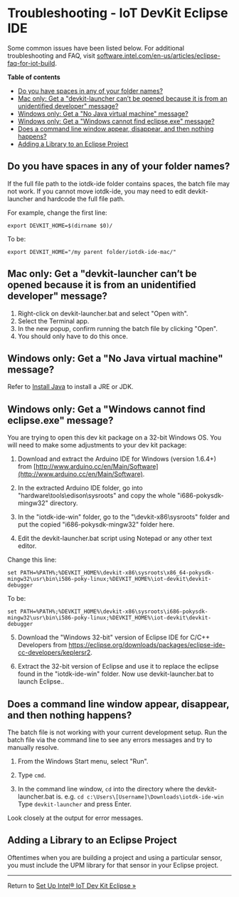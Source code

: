 # Troubleshooting - IoT DevKit Eclipse IDE

Some common issues have been listed below. For additional troubleshooting and FAQ, visit [software.intel.com/en-us/articles/eclipse-faq-for-iot-build](https://software.intel.com/en-us/articles/eclipse-faq-for-iot-build). 

**Table of contents**

* [Do you have spaces in any of your folder names?](#do-you-have-spaces-in-any-of-your-folder-names)
* [Mac only: Get a "devkit-launcher can’t be opened because it is from an unidentified developer" message?](#mac-only-get-a-devkit-launcher-cant-be-opened-because-it-is-from-an-unidentified-developer-message)
* [Windows only: Get a "No Java virtual machine" message?](#windows-only-get-a-no-java-virtual-machine-message)
* [Windows only: Get a "Windows cannot find eclipse.exe" message?](#windows-only-get-a-windows-cannot-find-eclipseexe-message)
* [Does a command line window appear, disappear, and then nothing happens?](#does-a-command-line-window-appear-disappear-and-then-nothing-happens)
* [Adding a Library to an Eclipse Project](#adding-a-library-to-an-eclipse-project)


## Do you have spaces in any of your folder names?

If the full file path to the iotdk-ide folder contains spaces, the batch file may not work. If you cannot move iotdk-ide, you may need to edit devkit-launcher and hardcode the full file path.

For example, change the first line:

```
export DEVKIT_HOME=$(dirname $0)/
```

To be:

```
export DEVKIT_HOME="/my parent folder/iotdk-ide-mac/"
```


## Mac only: Get a "devkit-launcher can’t be opened because it is from an unidentified developer" message?

1. Right-click on devkit-launcher.bat and select "Open with". 
2. Select the Terminal app. 
3. In the new popup, confirm running the batch file by clicking "Open". 
4. You should only have to do this once.


## Windows only: Get a "No Java virtual machine" message?

Refer to [Install Java](setup.md#install-java) to install a JRE or JDK.


## Windows only: Get a "Windows cannot find eclipse.exe" message?

You are trying to open this dev kit package on a 32-bit Windows OS. You will need to make some adjustments to your dev kit package:

1. Download and extract the Arduino IDE for Windows (version 1.6.4+) from [http://www.arduino.cc/en/Main/Software](http://www.arduino.cc/en/Main/Software).

2. In the extracted Arduino IDE folder, go into "hardware\tools\edison\sysroots\" and copy the whole "i686-pokysdk-mingw32" directory.

3. In the "iotdk-ide-win" folder, go to the "\devkit-x86\sysroots" folder and put the copied "i686-pokysdk-mingw32" folder here.

4. Edit the devkit-launcher.bat script using Notepad or any other text editor. 

  Change this line: 

  ```
  set PATH=%PATH%;%DEVKIT_HOME%\devkit-x86\sysroots\x86_64-pokysdk-mingw32\usr\bin\i586-poky-linux;%DEVKIT_HOME%\iot-devkit\devkit-debugger
  ```

  To be:

  ```
  set PATH=%PATH%;%DEVKIT_HOME%\devkit-x86\sysroots\i686-pokysdk-mingw32\usr\bin\i586-poky-linux;%DEVKIT_HOME%\iot-devkit\devkit-debugger
  ```

5. Download the "Windows 32-bit" version of Eclipse IDE for C/C++ Developers from https://eclipse.org/downloads/packages/eclipse-ide-cc-developers/keplersr2.

6. Extract the 32-bit version of Eclipse and use it to replace the eclipse found in the "iotdk-ide-win" folder.
Now use devkit-launcher.bat to launch Eclipse..


## Does a command line window appear, disappear, and then nothing happens?

The batch file is not working with your current development setup. Run the batch file via the command line to see any errors messages and try to manually resolve.

1. From the Windows Start menu, select "Run".

2. Type `cmd`.

3. In the command line window, `cd` into the directory where the devkit-launcher.bat is. 
  e.g. `cd c:\Users\[Username]\Downloads\iotdk-ide-win`
  Type `devkit-launcher` and press Enter.

  Look closely at the output for error messages.

## Adding a Library to an Eclipse Project

Oftentimes when you are building a project and using a particular sensor, you must include the UPM library for that sensor in your Eclipse project.

---

Return to [Set Up Intel® IoT Dev Kit Eclipse »](setup.md)